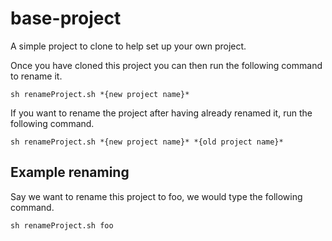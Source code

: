 # base-project
A simple project to clone to help set up your own project.

Once you have cloned this project you can then run the following command to rename it.
```
sh renameProject.sh *{new project name}*
```
If you want to rename the project after having already renamed it, run the following command.
```
sh renameProject.sh *{new project name}* *{old project name}*
```
## Example renaming

Say we want to rename this project to foo, we would type the following command.
```
sh renameProject.sh foo
```
